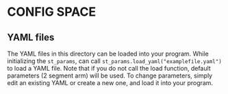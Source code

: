 # CONFIG SPACE
## YAML files
The YAML files in this directory can be loaded into your program. While initializing the `st_params`, can call `st_params.load_yaml("examplefile.yaml")` to load a YAML file. Note that if you do not call the load function, default parameters (2 segment arm) will be used. To change parameters, simply edit an existing YAML or create a new one, and load it into your program. 